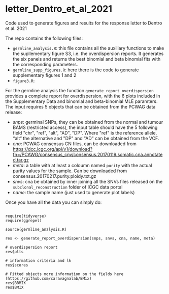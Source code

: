 # letter_Dentro_et_al_2021
Code used to generate figures and results for the response letter to Dentro et al. 2021

The repo contains the following files:
* `germline_analysis.R`: this file contains all the auxiliary functions to make the supllementary figure S3, i.e. the overdispersion reports. It generates the six panels and returns the best binomial and beta binomial fits with the corresponding parameters.
* `germline_supp_figures.R`: here there is the code to generate supplementary figures 1 and 2
* `figure3.R`: 


For the germline analysis the function `generate_report_overdispersion` provides a complete report for overdispersion, with the 6 plots included in the Supplementary Data and binomial and beta-binomial MLE paramters. The input requires 5 objects that can be obtained from the PCWAG data release:

* *snps*: germinal SNPs, they can be obtained from the normal and tumour BAMS (restricted access), the input table should have the 5 following field "chr", "ref", "alt", "AD", "DP". Where "ref" is the reference allele, “alt“ the alternative and "DP" and "AD" can be obtained from the VCF.
*  *cna*: PCWAG consensus CN files, can be downloaded from https://dcc.icgc.org/api/v1/download?fn=/PCAWG/consensus_cnv/consensus.20170119.somatic.cna.annotated.tar.gz
*  *meta*: a table with at least a coloumn named `purity` with the actual purity values for the sample. Can be downloaded from consensus.20170217.purity.ploidy.txt.gz
*  *snvs*: cna be obtained by inner joining all the SNVs files released on the `subclonal_reconstruction` folder of ICGC data portal
*  *name*: the sample name (just used to generate plot labels)

Once you have all the data you can simply do:

```{R}

require(tidyverse)
require(ggrepel)

source(germline_analysis.R)

res <- generate_report_overdispersion(snps, snvs, cna, name, meta)

# overdispersion report
res$plts

# information criteria and lk
res$scores

# Fitted objects more information on the fields here (https://github.com/caravagnalab/BMix)
res$BBMIX
res$BMIX

```



